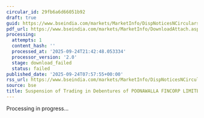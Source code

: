 ```yaml
---
circular_id: 29fb6a6d66051b92
draft: true
guid: https://www.bseindia.com/markets/MarketInfo/DispNoticesNCirculars.aspx?Noticeid={8831A624-F77E-4677-9512-A30C6F891A15}&noticeno=20250924-5&dt=09/24/2025&icount=5&totcount=75&flag=0
pdf_url: https://www.bseindia.com/markets/MarketInfo/DownloadAttach.aspx?id=20250924-5&attachedId=
processing:
  attempts: 1
  content_hash: ''
  processed_at: '2025-09-24T21:42:48.053334'
  processor_version: '2.0'
  stage: download_failed
  status: failed
published_date: '2025-09-24T07:57:55+00:00'
rss_url: https://www.bseindia.com/markets/MarketInfo/DispNoticesNCirculars.aspx?Noticeid={8831A624-F77E-4677-9512-A30C6F891A15}&noticeno=20250924-5&dt=09/24/2025&icount=5&totcount=75&flag=0
source: bse
title: Suspension of Trading in Debentures of POONAWALLA FINCORP LIMITED
---
```


Processing in progress...